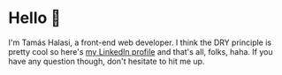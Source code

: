 # Hello 👋
I'm Tamás Halasi, a front-end web developer.
I think the DRY principle is pretty cool so here's [my LinkedIn profile](https://www.linkedin.com/in/tamas-halasi/) and that's all, folks, haha.
If you have any question though, don't hesitate to hit me up.
